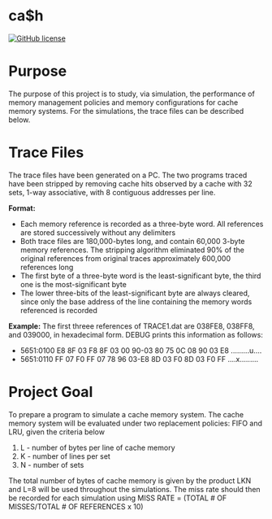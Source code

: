 # ca$h

[![GitHub license](https://img.shields.io/badge/license-MIT-blue.svg)](https://raw.githubusercontent.com/amaurilopez90/Computer-Architecture/master/LICENSE)

# Purpose 
The purpose of this project is to study, via simulation, the performance of memory management policies and memory
configurations for cache memory systems. For the simulations, the trace files can be described below.

# Trace Files
The trace files have been generated on a PC. The two programs traced have been stripped by removing cache hits
observed by a cache with 32 sets, 1-way associative, with 8 contiguous addresses per line.

**Format:**
  - Each memory reference is recorded as a three-byte word. All references are stored successively without any delimiters
  - Both trace files are 180,000-bytes long, and contain 60,000 3-byte memory references. The stripping algorithm eliminated 90% of the original references from original traces approximately 600,000 references long
  - The first byte of a three-byte word is the least-significant byte, the third one is the most-significant byte
  - The lower three-bits of the least-significant byte are always cleared, since only the base address of the line containing the memory words referenced is recorded

**Example:** The first threee references of TRACE1.dat are 038FE8, 038FF8, and 039000, in hexadecimal form.
DEBUG prints this information as follows:
  - 5651:0100 E8 8F 03 F8 8F 03 00 90-03 80 75 0C 08 90 03 E8 .........u....
  - 5651:0110 FF 07 F0 FF 07 78 96 03-E8 8D 03 F0 8D 03 F0 FF ....x.........

# Project Goal
 To prepare a program to simulate a cache memory system. The cache memory system will be evaluated under two replacement policies: FIFO and LRU, given the criteria below
  1. L - number of bytes per line of cache memory
  2. K - number of lines per set
  3. N - number of sets
  
  The total number of bytes of cache memory is given by the product LKN and L=8 will be used throughout the simulations.
  The miss rate should then be recorded for each simulation using MISS RATE = (TOTAL # OF MISSES/TOTAL # OF REFERENCES x 10)                      
